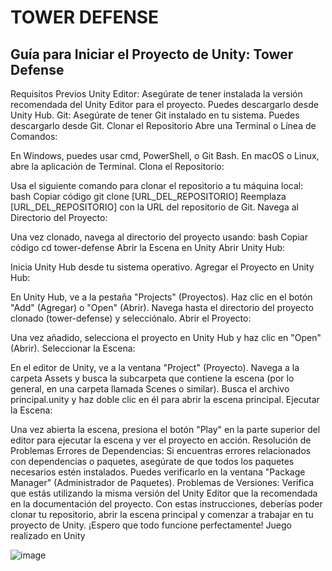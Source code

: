 # TOWER DEFENSE
## Guía para Iniciar el Proyecto de Unity: Tower Defense
Requisitos Previos
Unity Editor: Asegúrate de tener instalada la versión recomendada del Unity Editor para el proyecto. Puedes descargarlo desde Unity Hub.
Git: Asegúrate de tener Git instalado en tu sistema. Puedes descargarlo desde Git.
Clonar el Repositorio
Abre una Terminal o Línea de Comandos:

En Windows, puedes usar cmd, PowerShell, o Git Bash.
En macOS o Linux, abre la aplicación de Terminal.
Clona el Repositorio:

Usa el siguiente comando para clonar el repositorio a tu máquina local:
bash
Copiar código
git clone [URL_DEL_REPOSITORIO]
Reemplaza [URL_DEL_REPOSITORIO] con la URL del repositorio de Git.
Navega al Directorio del Proyecto:

Una vez clonado, navega al directorio del proyecto usando:
bash
Copiar código
cd tower-defense
Abrir la Escena en Unity
Abrir Unity Hub:

Inicia Unity Hub desde tu sistema operativo.
Agregar el Proyecto en Unity Hub:

En Unity Hub, ve a la pestaña "Projects" (Proyectos).
Haz clic en el botón "Add" (Agregar) o "Open" (Abrir).
Navega hasta el directorio del proyecto clonado (tower-defense) y selecciónalo.
Abrir el Proyecto:

Una vez añadido, selecciona el proyecto en Unity Hub y haz clic en "Open" (Abrir).
Seleccionar la Escena:

En el editor de Unity, ve a la ventana "Project" (Proyecto).
Navega a la carpeta Assets y busca la subcarpeta que contiene la escena (por lo general, en una carpeta llamada Scenes o similar).
Busca el archivo principal.unity y haz doble clic en él para abrir la escena principal.
Ejecutar la Escena:

Una vez abierta la escena, presiona el botón "Play" en la parte superior del editor para ejecutar la escena y ver el proyecto en acción.
Resolución de Problemas
Errores de Dependencias: Si encuentras errores relacionados con dependencias o paquetes, asegúrate de que todos los paquetes necesarios estén instalados. Puedes verificarlo en la ventana "Package Manager" (Administrador de Paquetes).
Problemas de Versiones: Verifica que estás utilizando la misma versión del Unity Editor que la recomendada en la documentación del proyecto.
Con estas instrucciones, deberías poder clonar tu repositorio, abrir la escena principal y comenzar a trabajar en tu proyecto de Unity. ¡Espero que todo funcione perfectamente!
Juego realizado en Unity

![image](https://github.com/user-attachments/assets/69aa6e6f-b3b5-4942-854c-8e26b65a9f9a)
